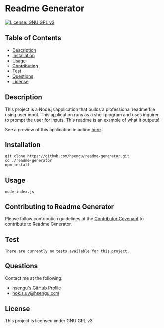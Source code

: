 # Readme Generator

[![License: GNU GPL v3](https://img.shields.io/badge/License-GNU%20GPL%20v3-blue.svg)](https://www.gnu.org/licenses/gpl-3.0)

## Table of Contents
* [Description](#description)
* [Installation](#installation)
* [Usage](#usage)
* [Contributing](#contributing-to-readme-generator)
* [Test](#test)
* [Questions](#questions)
* [License](#license)

## Description
This project is a Node.js application that builds a professional readme file using user input. This application runs as a shell program and uses inquirer to prompt the user for inputs. This readme is an example of what it outputs!

See a preview of this application in action [here](https://will.add/a/video/link/when/completed.html).


## Installation
	git clone https://github.com/hsengu/readme-generator.git
	cd ./readme-generator
	npm install

## Usage
	node index.js

## Contributing to Readme Generator
Please follow contribution guidelines at the [Contributor Covenant](https://www.contributor-covenant.org/version/2/1/code_of_conduct/) to contribute to Readme Generator.

## Test
	There are currently no tests available for this project.

## Questions
Contact me at the following:
- [hsengu's GitHub Profile](https://github.com/hsengu)
- hok.s.uy@hsengu.com

## License
This project is licensed under GNU GPL v3
